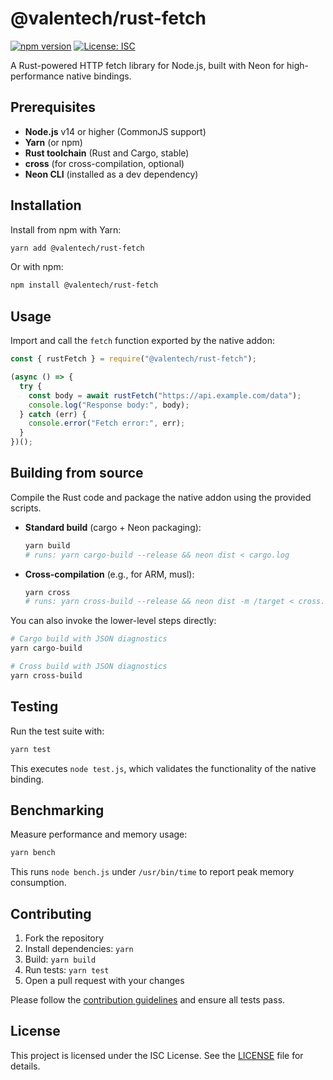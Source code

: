 # @valentech/rust-fetch

[![npm version](https://img.shields.io/npm/v/@valentech/rust-fetch)](https://www.npmjs.com/package/@valentech/rust-fetch) [![License: ISC](https://img.shields.io/npm/l/@valentech/rust-fetch)](#license)

A Rust-powered HTTP fetch library for Node.js, built with Neon for high-performance native bindings.

## Prerequisites

- **Node.js** v14 or higher (CommonJS support)
- **Yarn** (or npm)
- **Rust toolchain** (Rust and Cargo, stable)
- **cross** (for cross-compilation, optional)
- **Neon CLI** (installed as a dev dependency)

## Installation

Install from npm with Yarn:

```bash
yarn add @valentech/rust-fetch
```

Or with npm:

```bash
npm install @valentech/rust-fetch
```

## Usage

Import and call the `fetch` function exported by the native addon:

```js
const { rustFetch } = require("@valentech/rust-fetch");

(async () => {
  try {
    const body = await rustFetch("https://api.example.com/data");
    console.log("Response body:", body);
  } catch (err) {
    console.error("Fetch error:", err);
  }
})();
```

## Building from source

Compile the Rust code and package the native addon using the provided scripts.

- **Standard build** (cargo + Neon packaging):

  ```bash
  yarn build
  # runs: yarn cargo-build --release && neon dist < cargo.log
  ```

- **Cross-compilation** (e.g., for ARM, musl):
  ```bash
  yarn cross
  # runs: yarn cross-build --release && neon dist -m /target < cross.log
  ```

You can also invoke the lower-level steps directly:

```bash
# Cargo build with JSON diagnostics
yarn cargo-build

# Cross build with JSON diagnostics
yarn cross-build
```

## Testing

Run the test suite with:

```bash
yarn test
```

This executes `node test.js`, which validates the functionality of the native binding.

## Benchmarking

Measure performance and memory usage:

```bash
yarn bench
```

This runs `node bench.js` under `/usr/bin/time` to report peak memory consumption.

## Contributing

1. Fork the repository
2. Install dependencies: `yarn`
3. Build: `yarn build`
4. Run tests: `yarn test`
5. Open a pull request with your changes

Please follow the [contribution guidelines](./CONTRIBUTING.md) and ensure all tests pass.

## License

This project is licensed under the ISC License. See the [LICENSE](./LICENSE) file for details.
